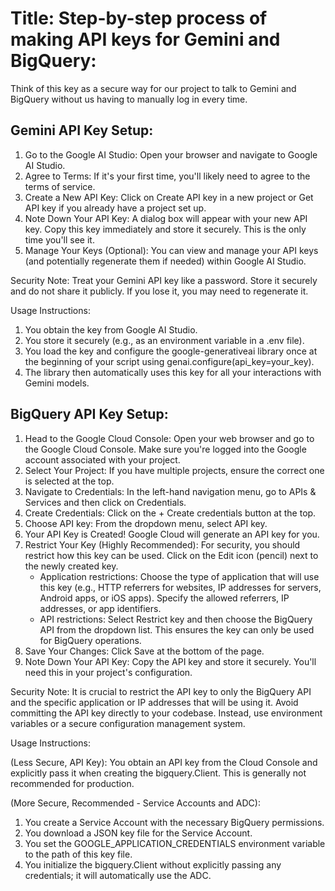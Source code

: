 # Title: Step-by-step process of making API keys for Gemini and BigQuery:
Think of this key as a secure way for our project to talk to Gemini and BigQuery without us having to manually log in every time.

## Gemini API Key Setup:
1. Go to the Google AI Studio: Open your browser and navigate to Google AI Studio.
2. Agree to Terms: If it's your first time, you'll likely need to agree to the terms of service.
3. Create a New API Key: Click on Create API key in a new project or Get API key if you already have a project set up.
4. Note Down Your API Key: A dialog box will appear with your new API key. Copy this key immediately and store it securely. This is the only time you'll see it.
5. Manage Your Keys (Optional): You can view and manage your API keys (and potentially regenerate them if needed) within Google AI Studio.

Security Note: Treat your Gemini API key like a password. Store it securely and do not share it publicly. If you lose it, you may need to regenerate it.

Usage Instructions: 
1. You obtain the key from Google AI Studio.
2. You store it securely (e.g., as an environment variable in a .env file).
3. You load the key and configure the google-generativeai library once at the beginning of your script using genai.configure(api_key=your_key).
4. The library then automatically uses this key for all your interactions with Gemini models.

## BigQuery API Key Setup:
1. Head to the Google Cloud Console: Open your web browser and go to the Google Cloud Console. Make sure you're logged into the Google account associated with your project.
2. Select Your Project: If you have multiple projects, ensure the correct one is selected at the top.
3. Navigate to Credentials: In the left-hand navigation menu, go to APIs & Services and then click on Credentials.
4. Create Credentials: Click on the + Create credentials button at the top.
5. Choose API key: From the dropdown menu, select API key.
6. Your API Key is Created! Google Cloud will generate an API key for you.
7. Restrict Your Key (Highly Recommended): For security, you should restrict how this key can be used. Click on the Edit icon (pencil) next to the newly created key.
   * Application restrictions: Choose the type of application that will use this key (e.g., HTTP referrers for websites, IP addresses for       servers, Android apps, or iOS apps). Specify the allowed referrers, IP addresses, or app identifiers.
   * API restrictions: Select Restrict key and then choose the BigQuery API from the dropdown list. This ensures the key can only be used       for BigQuery operations.
8. Save Your Changes: Click Save at the bottom of the page.
9. Note Down Your API Key: Copy the API key and store it securely. You'll need this in your project's configuration.

Security Note: It is crucial to restrict the API key to only the BigQuery API and the specific application or IP addresses that will be using it. Avoid committing the API key directly to your codebase. Instead, use environment variables or a secure configuration management system.

Usage Instructions: 

(Less Secure, API Key): 
You obtain an API key from the Cloud Console and explicitly pass it when creating the bigquery.Client. This is generally not recommended for production.

(More Secure, Recommended - Service Accounts and ADC):
1. You create a Service Account with the necessary BigQuery permissions.
2. You download a JSON key file for the Service Account.
3. You set the GOOGLE_APPLICATION_CREDENTIALS environment variable to the path of this key file.
4. You initialize the bigquery.Client without explicitly passing any credentials; it will automatically use the ADC.
